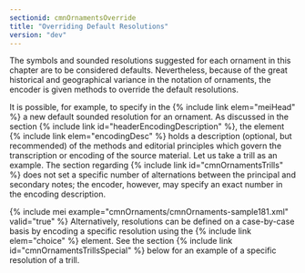 ```yaml
---
sectionid: cmnOrnamentsOverride
title: "Overriding Default Resolutions"
version: "dev"
---
```


The symbols and sounded resolutions suggested for each ornament in this chapter are
to be
considered defaults. Nevertheless, because of the great historical and geographical
variance
in the notation of ornaments, the encoder is given methods to override the default
resolutions.

It is possible, for example, to specify in the {% include link elem="meiHead" %} a new default
sounded resolution for an ornament. As discussed in the section {% include link id="headerEncodingDescription" %}, the element {% include link elem="encodingDesc" %}
holds a description (optional, but recommended) of the methods and editorial principles
which govern the transcription or encoding of the source material. Let us take a trill
as an
example. The section regarding {% include link id="cmnOrnamentsTrills" %} does not set a
specific number of alternations between the principal and secondary notes; the encoder,
however, may specify an exact number in the encoding description.

{% include mei example="cmnOrnaments/cmnOrnaments-sample181.xml" valid="true" %}
Alternatively, resolutions can be defined on a case-by-case basis by encoding a specific
resolution using the {% include link elem="choice" %} element. See the section {% include link id="cmnOrnamentsTrillsSpecial" %} below for an example of a specific resolution of a
trill.

